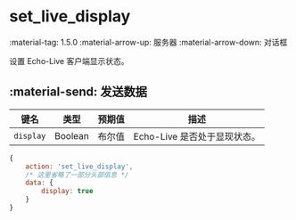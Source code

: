 # set_live_display

<span class="feature-tag" title="最早可用版本" markdown>
    <span class="icon">:material-tag:</span>
    <span class="text">1.5.0</span>
</span>
<span class="feature-tag" title="出站终端类型" markdown>
    <span class="icon">:material-arrow-up:</span>
    <span class="text">服务器</span>
</span>
<span class="feature-tag" title="入站终端类型" markdown>
    <span class="icon">:material-arrow-down:</span>
    <span class="text">对话框</span>
</span>

设置 Echo-Live 客户端显示状态。

## :material-send: 发送数据
| 键名 | 类型 | 预期值 | 描述 |
| - | - | - | - |
| `display` | Boolean | 布尔值 | Echo-Live 是否处于显现状态。 |

``` javascript title="示例"
{
    action: 'set_live_display',
    /* 这里省略了一部分头部信息 */ 
    data: {
        display: true
    }
}
```